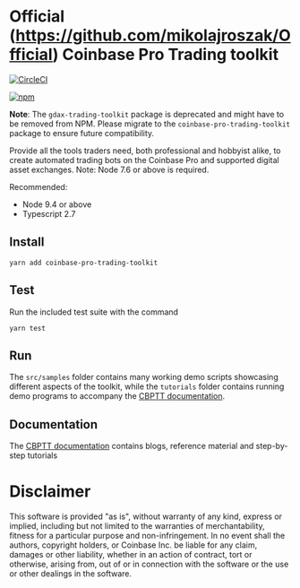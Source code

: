 # Official (https://github.com/mikolajroszak/Official) Coinbase Pro Trading toolkit

[![CircleCI](https://circleci.com/gh/coinbase/coinbase-pro-trading-toolkit.svg?style=svg)](https://circleci.com/gh/coinbase/coinbase-pro-trading-toolkit)
<!-- ⛔️ AUTO-GENERATED-CONTENT:START (VERSIONBADGE) -->
[![npm](https://img.shields.io/badge/npm-v0.4.0-green.svg)](https://www.npmjs.com/package/coinbase-pro-trading-toolkit)
<!-- ⛔️ AUTO-GENERATED-CONTENT:END -->

**Note**: The `gdax-trading-toolkit` package is deprecated and might have to be removed from NPM. Please migrate to the `coinbase-pro-trading-toolkit` package to ensure future compatibility.

Provide all the tools traders need, both professional and hobbyist alike, to create automated trading bots on the
Coinbase Pro and supported digital asset exchanges. Note: Node 7.6 or above is required.

Recommended:
* Node 9.4 or above
* Typescript 2.7


## Install
    yarn add coinbase-pro-trading-toolkit

## Test
 Run the included test suite with the command

    yarn test

## Run

The `src/samples` folder contains many working demo scripts showcasing different aspects of the toolkit, while the `tutorials` folder
contains running demo programs to accompany the [CBPTT documentation](https://coinbase.github.io/coinbase-pro-trading-toolkit/).

## Documentation

The [CBPTT documentation](https://coinbase.github.io/coinbase-pro-trading-toolkit/) contains blogs, reference material and step-by-step tutorials

# Disclaimer

This software is provided "as is", without warranty of any kind, express or
implied, including but not limited to the warranties of merchantability,
fitness for a particular purpose and non-infringement. In no event shall the
authors, copyright holders, or Coinbase Inc. be liable for any claim, damages or other
liability, whether in an action of contract, tort or otherwise, arising from,
out of or in connection with the software or the use or other dealings in the
software.
